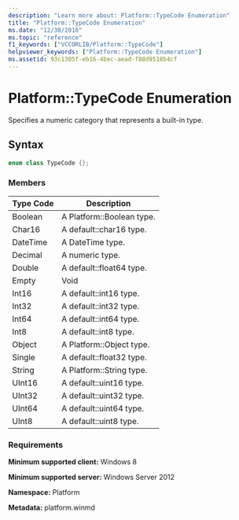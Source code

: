 ```yaml
---
description: "Learn more about: Platform::TypeCode Enumeration"
title: "Platform::TypeCode Enumeration"
ms.date: "12/30/2016"
ms.topic: "reference"
f1_keywords: ["VCCORLIB/Platform::TypeCode"]
helpviewer_keywords: ["Platform::TypeCode Enumeration"]
ms.assetid: 93c1305f-eb16-4bec-aead-f88d9518b4cf
---
```

# Platform::TypeCode Enumeration

Specifies a numeric category that represents a built-in type.

## Syntax

```cpp
enum class TypeCode {};
```

### Members

|Type Code|Description|
|---------------|-----------------|
|Boolean|A Platform::Boolean type.|
|Char16|A default::char16 type.|
|DateTime|A DateTime type.|
|Decimal|A numeric type.|
|Double|A default::float64 type.|
|Empty|Void|
|Int16|A default::int16 type.|
|Int32|A default::int32 type.|
|Int64|A default::int64 type.|
|Int8|A default::int8 type.|
|Object|A Platform::Object type.|
|Single|A default::float32 type.|
|String|A Platform::String type.|
|UInt16|A default::uint16 type.|
|UInt32|A default::uint32 type.|
|UInt64|A default::uint64 type.|
|UInt8|A default::uint8 type.|

### Requirements

**Minimum supported client:** Windows 8

**Minimum supported server:** Windows Server 2012

**Namespace:** Platform

**Metadata:** platform.winmd
